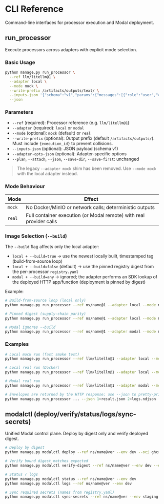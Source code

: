 # CLI Reference

Command-line interfaces for processor execution and Modal deployment.

## run_processor

Execute processors across adapters with explicit mode selection.

### Basic Usage

```bash
python manage.py run_processor \
  --ref llm/litellm@1 \
  --adapter local \
  --mode mock \
  --write-prefix /artifacts/outputs/text/ \
  --inputs-json '{"schema":"v1","params":{"messages":[{"role":"user","content":"Hello"}]}}' \
  --json
```

### Parameters

- `--ref` (required): Processor reference (e.g. `llm/litellm@1`)
- `--adapter` (required): `local` or `modal`
- `--mode` (optional): `mock` (default) or `real`
- `--write-prefix` (optional): Output prefix (default `/artifacts/outputs/`). Must include `{execution_id}` to prevent collisions.
- `--inputs-json` (optional): JSON payload (schema v1)
- `--adapter-opts-json` (optional): Adapter-specific options
- `--plan`, `--attach`, `--json`, `--save-dir`, `--save-first`: unchanged

> The legacy `--adapter mock` shim has been removed. Use `--mode mock` with the local adapter instead.

### Mode Behaviour

| Mode | Effect |
|------|--------|
| `mock` | No Docker/MinIO or network calls; deterministic outputs |
| `real` | Full container execution (or Modal remote) with real provider calls |

### Image Selection (`--build`)

The `--build` flag affects only the local adapter:

- `local + --build=true` → use the newest locally built, timestamped tag (build-from-source loop)
- `local + --build=false` (default) → use the pinned registry digest from the per-processor `registry.yaml`
- `modal + --build=any` → ignored; the adapter performs an SDK lookup of the deployed HTTP app/function (deployment is pinned by digest)

Example:

```bash
# Build-from-source loop (local only)
python manage.py run_processor --ref ns/name@1 --adapter local --mode mock --build --json

# Pinned digest (supply-chain parity)
python manage.py run_processor --ref ns/name@1 --adapter local --mode mock --json

# Modal ignores --build
python manage.py run_processor --ref ns/name@1 --adapter modal --mode mock --json
```

### Examples

```bash
# Local mock run (fast smoke test)
python manage.py run_processor --ref llm/litellm@1 --adapter local --mode mock --json

# Local real run (Docker)
python manage.py run_processor --ref llm/litellm@1 --adapter local --mode real

# Modal real run
python manage.py run_processor --ref llm/litellm@1 --adapter modal --mode real --json

# Envelopes are returned by the HTTP response; use --json to pretty-print in CLI context
python manage.py run_processor ... --json 1>result.json 2>logs.ndjson
```

## modalctl (deploy/verify/status/logs/sync-secrets)

Unified Modal control plane. Deploy by digest only and verify deployed digest.

```bash
# Deploy by digest
python manage.py modalctl deploy --ref ns/name@ver --env dev --oci ghcr.io/...@sha256:...

# Verify bound digest matches expected
python manage.py modalctl verify-digest --ref ns/name@ver --env dev --oci ghcr.io/...@sha256:...

# Status / logs
python manage.py modalctl status --ref ns/name@ver --env dev
python manage.py modalctl logs --ref ns/name@ver --env dev

# Sync required secrets (names from registry.yaml)
python manage.py modalctl sync-secrets --ref ns/name@ver --env staging --fail-on-missing
```

